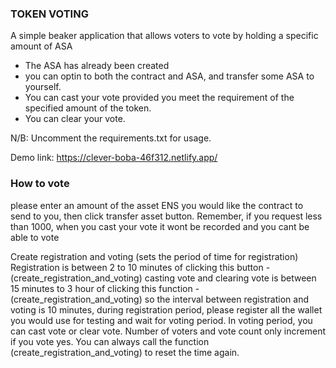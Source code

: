 ### TOKEN VOTING

A simple beaker application that allows voters to vote by holding a specific amount of ASA

- The ASA has already been created
- you can optin to both the contract and ASA, and transfer some ASA to yourself.
- You can cast your vote provided you meet the requirement of the specified amount of the token.
- You can clear your vote.

N/B: Uncomment the requirements.txt for usage.

Demo link: https://clever-boba-46f312.netlify.app/

### How to vote

please enter an amount of the asset ENS you would like the contract to send to you, then click transfer asset button. Remember, if you request less than 1000, when you cast your vote it wont be recorded and you cant be able to vote

Create registration and voting (sets the period of time for registration)
Registration is between 2 to 10 minutes of clicking this button - (create_registration_and_voting)
casting vote and clearing vote is between 15 minutes to 3 hour of clicking this function - (create_registration_and_voting)
so the interval between registration and voting is 10 minutes, during registration period, please register all the wallet you would use for testing and wait for voting period.
In voting period, you can cast vote or clear vote. 
Number of voters and vote count only increment if you vote yes.
You can always call the function (create_registration_and_voting) to reset the time again.